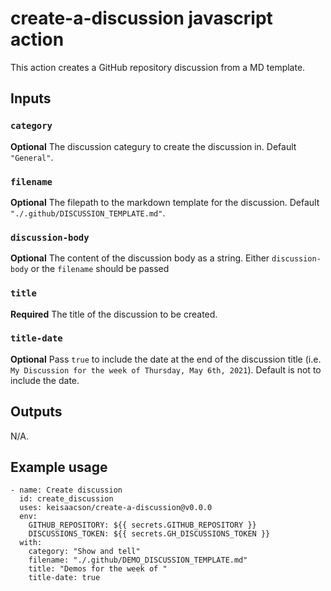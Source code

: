 # create-a-discussion javascript action

This action creates a GitHub repository discussion from a MD template.

## Inputs

### `category`

**Optional** The discussion categury to create the discussion in. Default `"General"`.

### `filename`

**Optional** The filepath to the markdown template for the discussion. Default `"./.github/DISCUSSION_TEMPLATE.md"`.

### `discussion-body`

**Optional** The content of the discussion body as a string. Either `discussion-body` or the `filename` should be passed

### `title`

**Required** The title of the discussion to be created.

### `title-date`

**Optional** Pass `true` to include the date at the end of the discussion title (i.e. `My Discussion for the week of Thursday, May 6th, 2021`). Default is not to include the date.

## Outputs

N/A.

## Example usage

```
- name: Create discussion
  id: create_discussion
  uses: keisaacson/create-a-discussion@v0.0.0
  env:
    GITHUB_REPOSITORY: ${{ secrets.GITHUB_REPOSITORY }}
    DISCUSSIONS_TOKEN: ${{ secrets.GH_DISCUSSIONS_TOKEN }}
  with:
    category: "Show and tell"
    filename: "./.github/DEMO_DISCUSSION_TEMPLATE.md"
    title: "Demos for the week of "
    title-date: true
```
